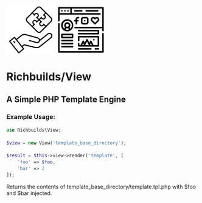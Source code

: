 ![](/src/richbuilds_logo.png)
![](/src/view_logo.png)

# Richbuilds/View

## A Simple PHP Template Engine

### Example Usage:

```php
use Richbuilds\View;

$view = new View('template_base_directory');

$result = $this->view->render('template', [
    'foo' => $foo, 
    'bar' => 2
]);
```
Returns the contents of template_base_directory/template.tpl.php with $foo and 
$bar injected.
